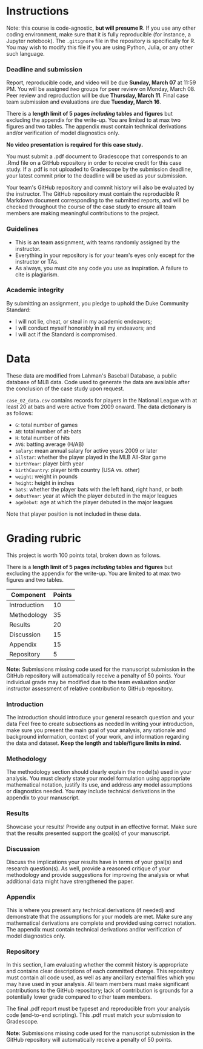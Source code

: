 # Instructions

Note: this course is code-agnostic, **but will presume R**. If you use any other
coding environment, make sure that it is fully reproducible (for instance, a 
Jupyter notebook). The `.gitignore` file in the repository is specifically for
R. You may wish to modify this file if you are using Python, Julia, or any other
such language.

### Deadline and submission

Report, reproducible code, and video will be due **Sunday, March 07** at 11:59 
PM. You will be assigned *two* groups for peer review on Monday, March 08. 
Peer review and reproduction will be due **Thursday, March 11**. Final case team
submission and evaluations are due **Tuesday, March 16**.

There is a **length limit of 5 pages *including* tables and figures** but 
excluding the appendix for the write-up. You are limited to at max two
figures and two tables. The appendix must contain technical derivations and/or
verification of model diagnostics only.

**No video presentation is required for this case study.**

You must submit a .pdf document to Gradescope that corresponds to an .Rmd file
on a GitHub repository in order to receive credit for this case study. If a .pdf
is not uploaded to Gradescope by the submission deadline, your latest commit 
prior to the deadline will be used as your submission. 

Your team's GitHub repository and commit history will also be evaluated by the 
instructor. The GitHub repository must contain the reproducible R Markdown 
document corresponding to the submitted reports, and will be checked throughout 
the course of the case study to ensure all team members are making meaningful
contributions to the project.

### Guidelines

- This is an team assignment, with teams randomly assigned by the instructor.
- Everything in your repository is for your team's eyes only except for the 
instructor or TAs.
- As always, you must cite any code you use as inspiration. A failure to cite is
plagiarism.

### Academic integrity

By submitting an assignment, you pledge to uphold the Duke Community Standard:

- I will not lie, cheat, or steal in my academic endeavors;
- I will conduct myself honorably in all my endeavors; and
- I will act if the Standard is compromised.

# Data 

These data are modified from Lahman's Baseball Database, a public database of
MLB data. Code used to generate the data are  available after the conclusion 
of the case study upon request. 

`case_02_data.csv` contains records for players in the National League with at
least 20 at bats and were active from 2009 onward. The data dictionary is as
follows:

- `G`: total number of games
- `AB`: total number of at-bats
- `H`: total number of hits
- `AVG`: batting average (H/AB)
- `salary`: mean annual salary for active years 2009 or later
- `allstar`: whether the player played in the MLB All-Star game
- `birthYear`: player birth year
- `birthCountry`: player birth country (USA vs. other)
- `weight`: weight in pounds
- `height`: height in inches
- `bats`: whether the player bats with the left hand, right hand, or both
- `debutYear`: year at which the player debuted in the major leagues
- `ageDebut`: age at which the player debuted in the major leagues

Note that player position is not included in these data.

# Grading rubric

This project is worth 100 points total, broken down as follows.

There is a **length limit of 5 pages *including* tables and figures** but 
excluding the appendix for the write-up. You are limited to at max two
figures and two tables.

| Component    | Points |
|--------------|--------|
| Introduction | 10     |
| Methodology  | 35     |
| Results      | 20     |
| Discussion   | 15     |
| Appendix     | 15     |
| Repository   | 5      |

**Note:** Submissions missing code used for the manuscript submission in the
GitHub repository will automatically receive a penalty of 50 points. Your
individual grade may be modified due to the team evaluation and/or instructor
assessment of relative contribution to GitHub repository. 

### Introduction

The introduction should introduce your general research question and your data
Feel free to create subsections as needed In writing your introduction, make 
sure you present the main goal of your analysis, any rationale and background
information, context of your work, and information regarding the data and 
dataset. **Keep the length and table/figure limits in mind.**

### Methodology

The methodology section should clearly explain the model(s) used in your 
analysis. You must clearly state your model formulation using appropriate
mathematical notation, justify its use, and address any model assumptions 
or diagnostics needed. You may include technical derivations in the appendix 
to your manuscript.

### Results

Showcase your results! Provide any output in an effective format. Make sure 
that the results presented support the goal(s) of your manuscript. 

### Discussion

Discuss the implications your results have in terms of your goal(s) and research
question(s). As well, provide a reasoned critique of your methodology and 
provide suggestions for improving the analysis or what additional data might
have strengthened the paper. 

### Appendix

This is where you present any technical derivations (if needed) and demonstrate
that the assumptions for your models are met. Make sure any mathematical 
derivations are complete and provided using correct notation. The appendix must 
contain technical derivations and/or verification of model diagnostics only.

### Repository

In this section, I am evaluating whether the commit history is appropriate and
contains clear descriptions of each committed change. This repository must
contain all code used, as well as any ancillary external files which you may
have used in your analysis. All team members must make significant 
contributions to the GitHub repository; lack of contribution is grounds for
a potentially lower grade compared to other team members.

The final .pdf report must be typeset and reproducible from your analysis code
(end-to-end scripting). This .pdf must match your submission to Gradescope. 

**Note:** Submissions missing code used for the manuscript submission in the
GitHub repository will automatically receive a penalty of 50 points.